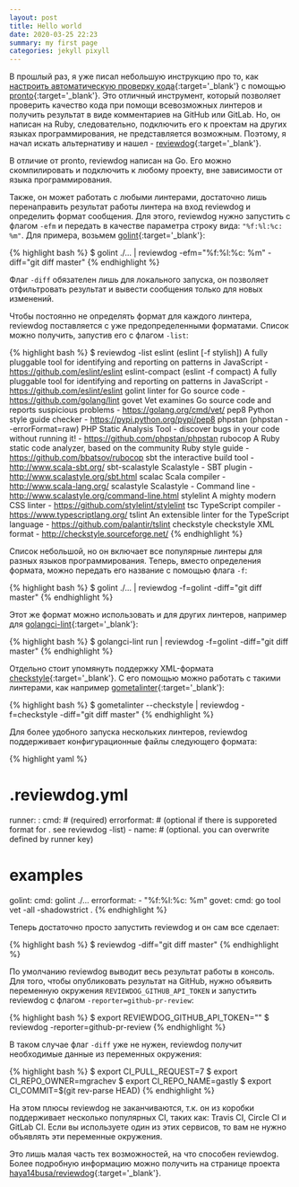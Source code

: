 ```yaml
---
layout: post
title: Hello world
date: 2020-03-25 22:23
summary: my first page
categories: jekyll pixyll
---
```


В прошлый раз, я уже писал небольшую инструкцию про то, как [настроить автоматическую проверку кода](http://www.mgrachev.com/2017/03/20/automatic-code-review-with-vexor){:target='_blank'} с помощью [pronto](https://github.com/prontolabs/pronto){:target='_blank'}. Это отличный инструмент, который позволяет проверить качество кода при помощи всевозможных линтеров и получить результат в виде комментариев на GitHub или GitLab. Но, он написан на Ruby, следовательно, подключить его к проектам на других языках программирования, не представляется возможным. Поэтому, я начал искать альтернативу и нашел - [reviewdog](https://github.com/haya14busa/reviewdog){:target='_blank'}.


В отличие от pronto, reviewdog написан на Go. Его можно скомпилировать и подключить к любому проекту, вне зависимости от языка программирования.

Также, он может работать с любыми линтерами, достаточно лишь перенаправить результат работы линтера на вход reviewdog и определить формат сообщения. Для этого, reviewdog нужно запустить с флагом `-efm` и передать в качестве параметра строку вида: `"%f:%l:%c: %m"`. Для примера, возьмем [golint](https://github.com/golang/lint){:target='_blank'}:

{% highlight bash %}
$ golint ./... | reviewdog -efm="%f:%l:%c: %m" -diff="git diff master"
{% endhighlight %}

Флаг `-diff` обязателен лишь для локального запуска, он позволяет отфильтровать результат и вывести сообщения только для новых изменений. 

Чтобы постоянно не определять формат для каждого линтера, reviewdog поставляется с уже предопределенными форматами. Список можно получить, запустив его с флагом `-list`:

{% highlight bash %}
$ reviewdog -list
eslint		(eslint [-f stylish]) A fully pluggable tool for identifying and reporting on patterns in JavaScript	- https://github.com/eslint/eslint
eslint-compact	(eslint -f compact) A fully pluggable tool for identifying and reporting on patterns in JavaScript	- https://github.com/eslint/eslint
golint		linter for Go source code										- https://github.com/golang/lint
govet		Vet examines Go source code and reports suspicious problems						- https://golang.org/cmd/vet/
pep8		Python style guide checker										- https://pypi.python.org/pypi/pep8
phpstan		(phpstan --errorFormat=raw) PHP Static Analysis Tool - discover bugs in your code without running it!	- https://github.com/phpstan/phpstan
rubocop		A Ruby static code analyzer, based on the community Ruby style guide					- https://github.com/bbatsov/rubocop
sbt		the interactive build tool										- http://www.scala-sbt.org/
sbt-scalastyle	Scalastyle - SBT plugin											- http://www.scalastyle.org/sbt.html
scalac		Scala compiler												- http://www.scala-lang.org/
scalastyle	Scalastyle - Command line										- http://www.scalastyle.org/command-line.html
stylelint	A mighty modern CSS linter										- https://github.com/stylelint/stylelint
tsc		TypeScript compiler											- https://www.typescriptlang.org/
tslint		An extensible linter for the TypeScript language							- https://github.com/palantir/tslint
checkstyle	checkstyle XML format											- http://checkstyle.sourceforge.net/
{% endhighlight %}

Список небольшой, но он включает все популярные линтеры для разных языков программирования. Теперь, вместо определения формата, можно передать его название с помощью флага `-f`:

{% highlight bash %}
$ golint ./... | reviewdog -f=golint -diff="git diff master"
{% endhighlight %}

Этот же формат можно использовать и для других линтеров, например для [golangci-lint](https://github.com/golangci/golangci-lint){:target='_blank'}:

{% highlight bash %}
$ golangci-lint run | reviewdog -f=golint -diff="git diff master"
{% endhighlight %}

Отдельно стоит упомянуть поддержку XML-формата [checkstyle](http://checkstyle.sourceforge.net){:target='_blank'}. С его помощью можно работать с такими линтерами, как например [gometalinter](https://github.com/alecthomas/gometalinter){:target='_blank'}: 

{% highlight bash %}
$ gometalinter --checkstyle | reviewdog -f=checkstyle -diff="git diff master"
{% endhighlight %}

Для более удобного запуска нескольких линтеров, reviewdog поддерживает конфигурационные файлы следующего формата:

{% highlight yaml %}
# .reviewdog.yml
runner:
  <tool-name>:
    cmd: <command> # (required)
    errorformat: # (optional if there is supporeted format for <tool-name>. see reviewdog -list)
      - <list of errorformat>
    name: <tool-name> # (optional. you can overwrite <tool-name> defined by runner key)

  # examples
  golint:
    cmd: golint ./...
    errorformat:
      - "%f:%l:%c: %m"
  govet:
    cmd: go tool vet -all -shadowstrict .
{% endhighlight %}

Теперь достаточно просто запустить reviewdog и он сам все сделает:

{% highlight bash %}
$ reviewdog -diff="git diff master"
{% endhighlight %}

По умолчанию reviewdog выводит весь результат работы в консоль. Для того, чтобы опубликовать результат на GitHub, нужно объявить переменную окружения `REVIEWDOG_GITHUB_API_TOKEN` и запустить reviewdog с флагом `-reporter=github-pr-review`:

{% highlight bash %}
$ export REVIEWDOG_GITHUB_API_TOKEN="<token>"
$ reviewdog -reporter=github-pr-review
{% endhighlight %}

В таком случае флаг `-diff` уже не нужен, reviewdog получит необходимые данные из переменных окружения:

{% highlight bash %}
$ export CI_PULL_REQUEST=7
$ export CI_REPO_OWNER=mgrachev
$ export CI_REPO_NAME=gastly
$ export CI_COMMIT=$(git rev-parse HEAD)
{% endhighlight %}

На этом плюсы reviewdog не заканчиваются, т.к. он из коробки поддерживает несколько популярных CI, таких как: Travis CI, Circle CI и GitLab CI. Если вы используете один из этих сервисов, то вам не нужно объявлять эти переменные окружения.

Это лишь малая часть тех возможностей, на что способен reviewdog. Более подробную информацию можно получить на странице проекта [haya14busa/reviewdog](https://github.com/haya14busa/reviewdog){:target='_blank'}. 
